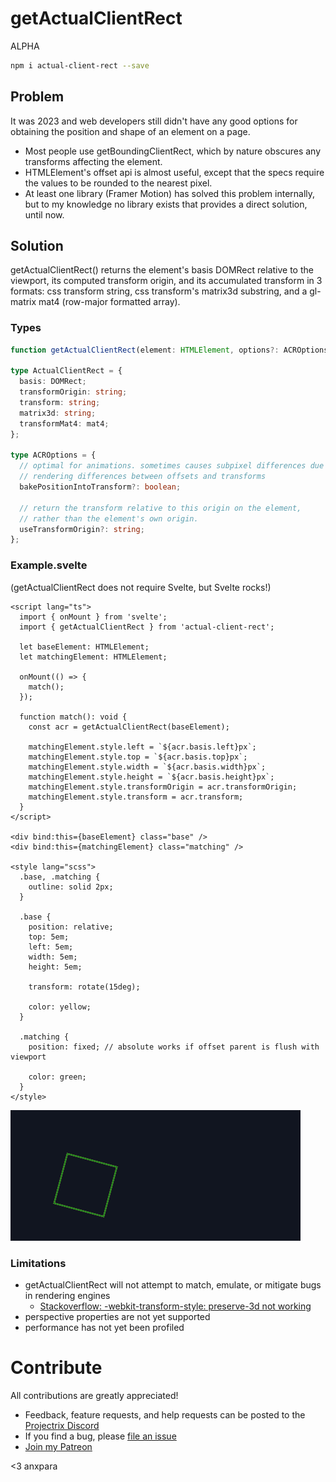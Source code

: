 # getActualClientRect

ALPHA

```bash
npm i actual-client-rect --save
```

## Problem

It was 2023 and web developers still didn't have any good options for obtaining the position and shape of an element on a page.

- Most people use getBoundingClientRect, which by nature obscures any transforms affecting the element.
- HTMLElement's offset api is almost useful, except that the specs require the values to be rounded to the nearest pixel.
- At least one library (Framer Motion) has solved this problem internally, but to my knowledge no library exists that provides a direct solution, until now.

## Solution

getActualClientRect() returns the element's basis DOMRect relative to the viewport, its computed transform origin, and its accumulated transform in 3 formats: css transform string, css transform's matrix3d substring, and a gl-matrix mat4 (row-major formatted array).

### Types

```ts
function getActualClientRect(element: HTMLElement, options?: ACROptions): ActualClientRect;

type ActualClientRect = {
  basis: DOMRect;
  transformOrigin: string;
  transform: string;
  matrix3d: string;
  transformMat4: mat4;
};

type ACROptions = {
  // optimal for animations. sometimes causes subpixel differences due to
  // rendering differences between offsets and transforms
  bakePositionIntoTransform?: boolean;

  // return the transform relative to this origin on the element,
  // rather than the element's own origin.
  useTransformOrigin?: string;
};
```

### Example.svelte

(getActualClientRect does not require Svelte, but Svelte rocks!)

```svelte
<script lang="ts">
  import { onMount } from 'svelte';
  import { getActualClientRect } from 'actual-client-rect';

  let baseElement: HTMLElement;
  let matchingElement: HTMLElement;

  onMount(() => {
    match();
  });

  function match(): void {
    const acr = getActualClientRect(baseElement);

    matchingElement.style.left = `${acr.basis.left}px`;
    matchingElement.style.top = `${acr.basis.top}px`;
    matchingElement.style.width = `${acr.basis.width}px`;
    matchingElement.style.height = `${acr.basis.height}px`;
    matchingElement.style.transformOrigin = acr.transformOrigin;
    matchingElement.style.transform = acr.transform;
  }
</script>

<div bind:this={baseElement} class="base" />
<div bind:this={matchingElement} class="matching" />

<style lang="scss">
  .base, .matching {
    outline: solid 2px;
  }

  .base {
    position: relative;
    top: 5em;
    left: 5em;
    width: 5em;
    height: 5em;

    transform: rotate(15deg);

    color: yellow;
  }

  .matching {
    position: fixed; // absolute works if offset parent is flush with viewport

    color: green;
  }
</style>
```

![Example.svelte render](https://raw.githubusercontent.com/anxpara/getActualClientRect/75e76e7594f4fa3d3ead27e8272b619fdacaff1f/trialgrounds/static/images/example.png)

### Limitations

- getActualClientRect will not attempt to match, emulate, or mitigate bugs in rendering engines
  - [Stackoverflow: -webkit-transform-style: preserve-3d not working](https://stackoverflow.com/questions/11664255/webkit-transform-style-preserve-3d-not-working)
- perspective properties are not yet supported
- performance has not yet been profiled

# Contribute

All contributions are greatly appreciated!

- Feedback, feature requests, and help requests can be posted to the [Projectrix Discord](https://discord.gg/YxVAUFqW4e)
- If you find a bug, please [file an issue](https://github.com/anxpara/getActualClientRect/issues)
- [Join my Patreon](https://www.patreon.com/anxpara)

<3 anxpara
